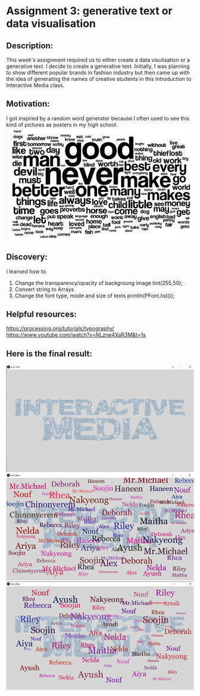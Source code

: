 # Assignment 3: generative text or data visualisation

## Description: 
This week's assignment required us to either create a data visulisation or a generative text. I decide to create a generative text. Initially, I was planning to show different popular brands 
in fashion industry but then came up with the idea of generating the names of creative students in this Introduction to Interactive Media class.

## Motivation:
I got inspired by a random word generator because I often used to see this kind of pictures as posters in my high school.
![](random-word-generator.gif) 

## Discovery:
I learned how to 
1. Change the transparency/opacity of backgroung image
      tint(255,50);
2. Convert string to Arrays
3. Change the font type, mode and size of texts
      println(PFont.list());

## Helpful resources:
https://processing.org/tutorials/typography/
https://www.youtube.com/watch?v=NLzne4XaR3M&t=1s

## Here is the final result:
![](01.png)
![](02.png)
![](03.png)
